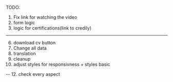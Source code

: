 TODO: 
1. Fix link for watching the video
5. form logic 
3. logic for certifications(link to credily)
---------------
6. download cv button
7. Change all data
8. translation
9. cleanup
11. adjust styles for responsivness + styles basic

--
12. check every aspect